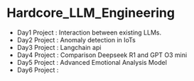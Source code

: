 # Hardcore_LLM_Engineering

- Day1 Project : Interaction between existing LLMs.
- Day2 Project : Anomaly detection in IoTs 
- Day3 Project : Langchain api
- Day4 Project : Comparison Deepseek R1 and GPT O3 mini
- Day5 Project : Advanced Emotional Analysis Model
- Day6 Project :
